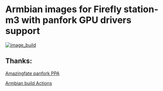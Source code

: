 # Armbian images for Firefly station-m3 with panfork GPU drivers support
[![image_build](https://github.com/chainsx/armbian-station-m3/workflows/Build/badge.svg)](https://github.com/chainsx/armbian-station-m3/actions/workflows/build.yml)

## Thanks:

[Amazingfate panfork PPA](https://launchpad.net/~liujianfeng1994/+archive/ubuntu/panfork-mesa)

[Armbian build Actions](https://github.com/radxa/armbian-compile-action)
